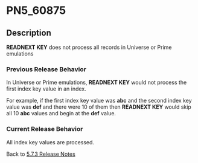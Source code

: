 # PN5_60875

<PageHeader />

## Description

**READNEXT KEY** does not process all records in Universe or Prime emulations

### Previous Release Behavior

In Universe or Prime emulations, **READNEXT KEY** would not process the first index key value in an index.

For example, if the first index key value was **abc** and the second index key value was **def** and there were 10 of them then **READNEXT KEY** would skip all 10 **abc** values and begin at the **def** value.

### Current Release Behavior

All index key values are processed.

Back to [5.7.3 Release Notes](./../README.md)

  
<PageFooter />
